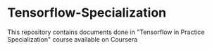 # Tensorflow-Specialization
This repository contains documents done in "Tensorflow in Practice Specialization" course available on Coursera
